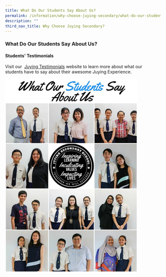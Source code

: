 ```yaml
---
title: What Do Our Students Say About Us?
permalink: /information/why-choose-juying-secondary/what-do-our-students-say-about-us/
description: ""
third_nav_title: Why Choose Juying Secondary?
---
```


### **What Do Our Students Say About Us?**
#### **Students' Testimonials**
Visit our [](https://juyingsec.moe.edu.sg/information/why-choose-juying-secondary/goog_1378364245) [Juying Testimonials](http://tinyurl.com/juying-testimonials) website to learn more about   what our students have to say about their awesome Juying Experience.

<img src="/images/whatStudentsSay.jpg" style="width:85%">